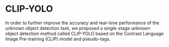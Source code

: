 # CLIP-YOLO
In order to further improve the accuracy and real-time performance of the unknown object detection task, we proposed a single-stage unknown object detection method called CLIP-YOLO based on the Contrast Language Image Pre-training (CLIP) model and pseudo-tags.
